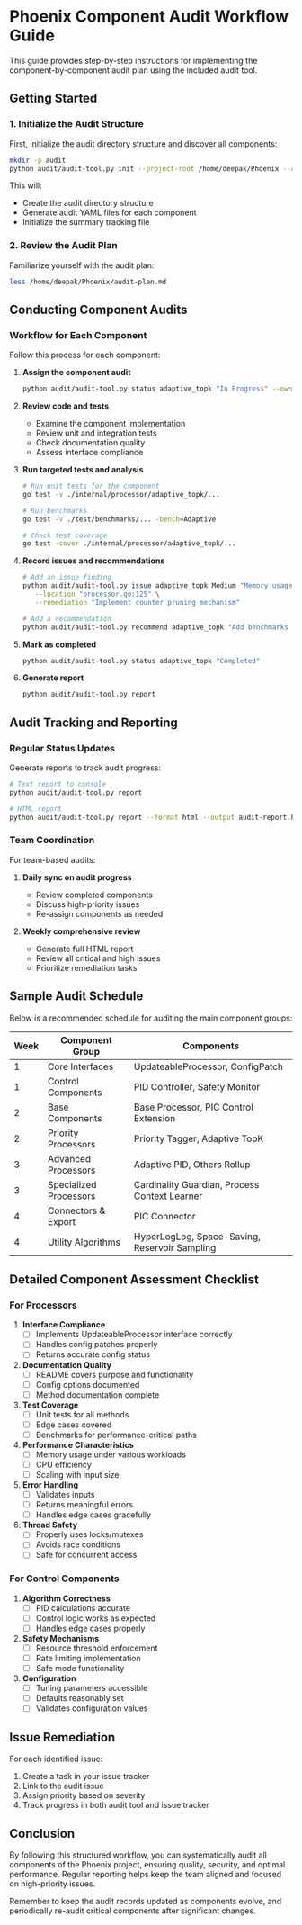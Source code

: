 # Phoenix Component Audit Workflow Guide

This guide provides step-by-step instructions for implementing the component-by-component audit plan using the included audit tool.

## Getting Started

### 1. Initialize the Audit Structure

First, initialize the audit directory structure and discover all components:

```bash
mkdir -p audit
python audit/audit-tool.py init --project-root /home/deepak/Phoenix --audit-dir audit
```

This will:
- Create the audit directory structure
- Generate audit YAML files for each component
- Initialize the summary tracking file

### 2. Review the Audit Plan

Familiarize yourself with the audit plan:

```bash
less /home/deepak/Phoenix/audit-plan.md
```

## Conducting Component Audits

### Workflow for Each Component

Follow this process for each component:

1. **Assign the component audit**
   ```bash
   python audit/audit-tool.py status adaptive_topk "In Progress" --owner "Jane Doe"
   ```

2. **Review code and tests**
   - Examine the component implementation
   - Review unit and integration tests
   - Check documentation quality
   - Assess interface compliance

3. **Run targeted tests and analysis**
   ```bash
   # Run unit tests for the component
   go test -v ./internal/processor/adaptive_topk/...
   
   # Run benchmarks
   go test -v ./test/benchmarks/... -bench=Adaptive
   
   # Check test coverage
   go test -cover ./internal/processor/adaptive_topk/...
   ```

4. **Record issues and recommendations**
   ```bash
   # Add an issue finding
   python audit/audit-tool.py issue adaptive_topk Medium "Memory usage grows with high cardinality" \
      --location "processor.go:125" \
      --remediation "Implement counter pruning mechanism"
   
   # Add a recommendation
   python audit/audit-tool.py recommend adaptive_topk "Add benchmarks for skewed distributions"
   ```

5. **Mark as completed**
   ```bash
   python audit/audit-tool.py status adaptive_topk "Completed"
   ```

6. **Generate report**
   ```bash
   python audit/audit-tool.py report
   ```

## Audit Tracking and Reporting

### Regular Status Updates

Generate reports to track audit progress:

```bash
# Text report to console
python audit/audit-tool.py report

# HTML report
python audit/audit-tool.py report --format html --output audit-report.html
```

### Team Coordination

For team-based audits:

1. **Daily sync on audit progress**
   - Review completed components
   - Discuss high-priority issues
   - Re-assign components as needed

2. **Weekly comprehensive review**
   - Generate full HTML report
   - Review all critical and high issues
   - Prioritize remediation tasks

## Sample Audit Schedule

Below is a recommended schedule for auditing the main component groups:

| Week | Component Group | Components |
|------|----------------|------------|
| 1 | Core Interfaces | UpdateableProcessor, ConfigPatch |
| 1 | Control Components | PID Controller, Safety Monitor |
| 2 | Base Components | Base Processor, PIC Control Extension |
| 2 | Priority Processors | Priority Tagger, Adaptive TopK |
| 3 | Advanced Processors | Adaptive PID, Others Rollup |
| 3 | Specialized Processors | Cardinality Guardian, Process Context Learner |
| 4 | Connectors & Export | PIC Connector |
| 4 | Utility Algorithms | HyperLogLog, Space-Saving, Reservoir Sampling |

## Detailed Component Assessment Checklist

### For Processors

1. **Interface Compliance**
   - [ ] Implements UpdateableProcessor interface correctly
   - [ ] Handles config patches properly
   - [ ] Returns accurate config status

2. **Documentation Quality**
   - [ ] README covers purpose and functionality
   - [ ] Config options documented
   - [ ] Method documentation complete

3. **Test Coverage**
   - [ ] Unit tests for all methods
   - [ ] Edge cases covered
   - [ ] Benchmarks for performance-critical paths

4. **Performance Characteristics**
   - [ ] Memory usage under various workloads
   - [ ] CPU efficiency
   - [ ] Scaling with input size

5. **Error Handling**
   - [ ] Validates inputs
   - [ ] Returns meaningful errors
   - [ ] Handles edge cases gracefully

6. **Thread Safety**
   - [ ] Properly uses locks/mutexes
   - [ ] Avoids race conditions
   - [ ] Safe for concurrent access

### For Control Components

1. **Algorithm Correctness**
   - [ ] PID calculations accurate
   - [ ] Control logic works as expected
   - [ ] Handles edge cases properly

2. **Safety Mechanisms**
   - [ ] Resource threshold enforcement
   - [ ] Rate limiting implementation
   - [ ] Safe mode functionality

3. **Configuration**
   - [ ] Tuning parameters accessible
   - [ ] Defaults reasonably set
   - [ ] Validates configuration values

## Issue Remediation

For each identified issue:

1. Create a task in your issue tracker
2. Link to the audit issue
3. Assign priority based on severity
4. Track progress in both audit tool and issue tracker

## Conclusion

By following this structured workflow, you can systematically audit all components of the Phoenix project, ensuring quality, security, and optimal performance. Regular reporting helps keep the team aligned and focused on high-priority issues.

Remember to keep the audit records updated as components evolve, and periodically re-audit critical components after significant changes.